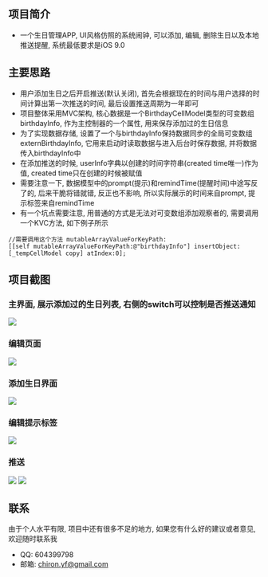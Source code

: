 ## 项目简介
- 一个生日管理APP, UI风格仿照的系统闹钟, 可以添加, 编辑, 删除生日以及本地推送提醒, 系统最低要求是iOS 9.0

## 主要思路
- 用户添加生日之后开启推送(默认关闭), 首先会根据现在的时间与用户选择的时间计算出第一次推送的时间, 最后设置推送周期为一年即可
- 项目整体采用MVC架构, 核心数据是一个BirthdayCellModel类型的可变数组birthdayInfo, 作为主控制器的一个属性, 用来保存添加过的生日信息
- 为了实现数据存储, 设置了一个与birthdayInfo保持数据同步的全局可变数组externBirthdayInfo, 它用来启动时读取数据与进入后台时保存数据, 并将数据传入birthdayInfo中
- 在添加推送的时候, userInfo字典以创建的时间字符串(created time唯一)作为值, created time只在创建的时候被赋值
- 需要注意一下, 数据模型中的prompt(提示)和remindTime(提醒时间)中途写反了的, 后来干脆将错就错, 反正也不影响, 所以实际展示的时间来自prompt, 提示标签来自remindTime
- 有一个坑点需要注意, 用普通的方式是无法对可变数组添加观察者的, 需要调用一个KVC方法, 如下例子所示
```
//需要调用这个方法 mutableArrayValueForKeyPath:
[[self mutableArrayValueForKeyPath:@"birthdayInfo"] insertObject:[_tempCellModel copy] atIndex:0];
```


## 项目截图
### 主界面, 展示添加过的生日列表, 右侧的switch可以控制是否推送通知
![](./images/home.PNG)

### 编辑页面
![](./images/edit.PNG)

### 添加生日界面
![](./images/add.PNG)

### 编辑提示标签
![](./images/label.PNG)

### 推送
![](./images/lock.PNG)
![](./images/unlock.PNG)

## 联系
由于个人水平有限, 项目中还有很多不足的地方, 如果您有什么好的建议或者意见, 欢迎随时联系我
- QQ: 604399798
- 邮箱: chiron.yf@gmail.com

